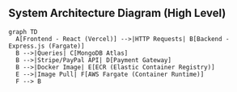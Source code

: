 ## System Architecture Diagram (High Level)

```mermaid
graph TD
  A[Frontend - React (Vercel)] -->|HTTP Requests| B[Backend - Express.js (Fargate)]
  B -->|Queries| C[MongoDB Atlas]
  B -->|Stripe/PayPal API| D[Payment Gateway]
  B -->|Docker Image| E[ECR (Elastic Container Registry)]
  E -->|Image Pull| F[AWS Fargate (Container Runtime)]
  F --> B
